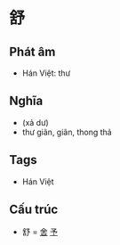 # 舒

## Phát âm
* Hán Việt: thư

## Nghĩa
* (xả dư)
* thư giãn, giãn, thong thả

## Tags
* Hán Việt

## Cấu trúc
* 舒 = [舍](舍.md) [予](予.md)

<script>window.HANZI_FIELD='舒';</script>